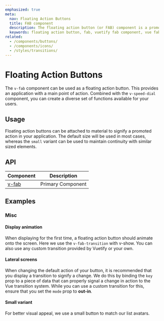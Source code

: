 ```yaml
---
emphasized: true
meta:
  nav: Floating Action Buttons
  title: FAB component
  description: The floating action button (or FAB) component is a promoted action that is elevated above the UI or attached to an element such as a card.
  keywords: floating action button, fab, vuetify fab component, vue fab component
related:
  - /components/buttons/
  - /components/icons/
  - /styles/transitions/
---
```


# Floating Action Buttons

The `v-fab` component can be used as a floating action button. This provides an application with a main point of action. Combined with the `v-speed-dial` component, you can create a diverse set of functions available for your users.

## Usage

Floating action buttons can be attached to material to signify a promoted action in your application. The default size will be used in most cases, whereas the `small` variant can be used to maintain continuity with similar sized elements.

<!-- <ExamplesUsage name="v-btn-fab" alt="v-btn" /> -->

<PromotedEntry />

## API

| Component | Description |
| - | - |
| [v-fab](/api/v-fab/) | Primary Component |

<ApiInline hide-links />

## Examples

### Misc

#### Display animation

When displaying for the first time, a floating action button should animate onto the screen. Here we use the `v-fab-transition` with v-show. You can also use any custom transition provided by Vuetify or your own.

<ExamplesExample file="v-fab/misc-display-animation" />

#### Lateral screens

When changing the default action of your button, it is recommended that you display a transition to signify a change. We do this by binding the `key` prop to a piece of data that can properly signal a change in action to the Vue transition system. While you can use a custom transition for this, ensure that you set the `mode` prop to **out-in**.

<ExamplesExample file="v-fab/misc-lateral-screens" />

#### Small variant

For better visual appeal, we use a small button to match our list avatars.

<ExamplesExample file="v-fab/misc-small" />
